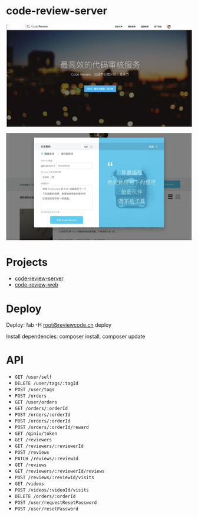 # code-review-server

![img](./img/cr1.jpg)

![img](./img/cr2.jpg)

# Projects

* [code-review-server](https://github.com/lzwjava/code-review-server)
* [code-review-web](https://github.com/lzwjava/code-review-web)

# Deploy

Deploy: fab -H root@reviewcode.cn deploy

Install dependencies: composer install, composer update

# API

- `GET /user/self`
- `DELETE /user/tags/:tagId`
- `POST /user/tags`
- `POST /orders`
- `GET /user/orders`
- `GET /orders/:orderId`
- `POST /orders/:orderId`
- `POST /orders/:orderId`
- `POST /orders/:orderId/reward`
- `GET /qiniu/token`
- `GET /reviewers`
- `GET /reviewers/:reviewerId`
- `POST /reviews`
- `PATCH /reviews/:reviewId`
- `GET /reviews`
- `GET /reviewers/:reviewerId/reviews`
- `POST /reviews/:reviewId/visits`
- `GET /videos`
- `POST /videos/:videoId/visits`
- `DELETE /orders/:orderId`
- `POST /user/requestResetPassword`
- `POST /user/resetPassword`


